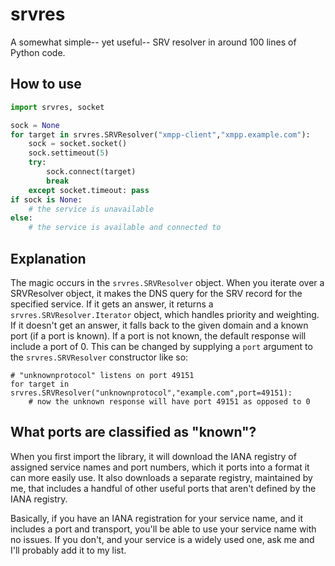 # srvres

A somewhat simple-- yet useful-- SRV resolver in around 100 lines of Python code.

## How to use

```python
import srvres, socket

sock = None
for target in srvres.SRVResolver("xmpp-client","xmpp.example.com"):
	sock = socket.socket()
	sock.settimeout(5)
	try:
		sock.connect(target)
		break
	except socket.timeout: pass
if sock is None:
	# the service is unavailable
else:
	# the service is available and connected to
```

## Explanation

The magic occurs in the `srvres.SRVResolver` object. When you iterate over a SRVResolver object, it makes the DNS query for the SRV record for the specified service. If it gets an answer, it returns a `srvres.SRVResolver.Iterator` object, which handles priority and weighting. If it doesn't get an answer, it falls back to the given domain and a known port (if a port is known). If a port is not known, the default response will include a port of 0. This can be changed by supplying a `port` argument to the `srvres.SRVResolver` constructor like so:

```
# "unknownprotocol" listens on port 49151
for target in srvres.SRVResolver("unknownprotocol","example.com",port=49151):
	# now the unknown response will have port 49151 as opposed to 0
```

## What ports are classified as "known"?

When you first import the library, it will download the IANA registry of assigned service names and port numbers, which it ports into a format it can more easily use. It also downloads a separate registry, maintained by me, that includes a handful of other useful ports that aren't defined by the IANA registry.

Basically, if you have an IANA registration for your service name, and it includes a port and transport, you'll be able to use your service name with no issues. If you don't, and your service is a widely used one, ask me and I'll probably add it to my list.
